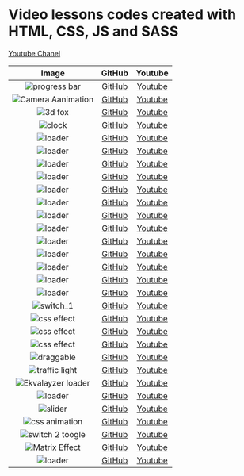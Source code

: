 # Video lessons codes created with HTML, CSS, JS and SASS

[Youtube Chanel](https://www.youtube.com/AmurKhoyetsyan)

| Image                                                      | GitHub                                                                                                                                                                                                                         | Youtube                                              |
|:----------------------------------------------------------:|:------------------------------------------------------------------------------------------------------------------------------------------------------------------------------------------------------------------------------:|:----------------------------------------------------:|
|<img src="./img/progressbar_1.png" alt="progress bar" />      |[GitHub](https://github.com/AmurKhoyetsyan/Tutorial-HTML-CSS-JS-SASS/tree/master/Animated%20Circular%20Progress%20Bar%20With%20Number%20Counter)                                                                              |[Youtube](https://www.youtube.com/watch?v=iR0ITDFq84Y)|
|<img src="./img/animation_1.gif" alt="Camera Aanimation" />   |[GitHub](https://github.com/AmurKhoyetsyan/Tutorial-HTML-CSS-JS-SASS/tree/master/Animation/How%20to%20create%20a%20Camera%20Aanimation%20using%20pure%20HTML%20and%20CSS%2C%20CSS%20Effects)                                  |[Youtube](https://www.youtube.com/watch?v=Wkn8jUdCFQo)|
|<img src="./img/3d_fox_1.png" alt="3d fox" />                 |[GitHub](https://github.com/AmurKhoyetsyan/Tutorial-HTML-CSS-JS-SASS/tree/master/JAVASCRIPT/How%20to%20create%203D%20Fox%20using%20pure%20HTML%2C%20CSS%2C%20JavaScript%2C%20CSS%203D%20Effect)                               |[Youtube](https://www.youtube.com/watch?v=83a7ygXWzpc)|
|<img src="./img/clock_1.png" alt="clock" />                   |[GitHub](https://github.com/AmurKhoyetsyan/Tutorial-HTML-CSS-JS-SASS/tree/master/JAVASCRIPT/How%20to%20make%20a%20clock%20using%20pure%20CSS%20and%20JS)                                                                      |[Youtube](https://www.youtube.com/watch?v=AjZcp4-V4Lc)|
|<img src="./img/loader_4.png" alt="loader" />                 |[GitHub](https://github.com/AmurKhoyetsyan/Tutorial-HTML-CSS-JS-SASS/tree/master/Loaders/How%20to%20create%20a%20loader%20using%20pure%20HTML%20and%20CSS%203D%20CSS%20Effects%20Version%20four)                              |[Youtube](https://www.youtube.com/watch?v=kKMXtqwT0QE)|
|<img src="./img/loader_11.png" alt="loader" />                |[GitHub](https://github.com/AmurKhoyetsyan/Tutorial-HTML-CSS-JS-SASS/tree/master/Loaders/How%20to%20create%20a%20loader%20using%20pure%20HTML%20and%20CSS%203D%20CSS%20Effects%20Version%20ten)                               |[Youtube](https://www.youtube.com/watch?v=aA2aCFKx8b4)|
|<img src="./img/loader_10.gif" alt="loader" />                |[GitHub](https://github.com/AmurKhoyetsyan/Tutorial-HTML-CSS-JS-SASS/tree/master/Loaders/How%20to%20create%20a%20loader%20using%20pure%20HTML%20and%20CSS%20CSS%20Effects%20Version%20nine)                                   |[Youtube](https://www.youtube.com/watch?v=4fL_Ri_zExA)|
|<img src="./img/loader_7.gif" alt="loader" />                 |[GitHub](https://github.com/AmurKhoyetsyan/Tutorial-HTML-CSS-JS-SASS/tree/master/Loaders/How%20to%20create%20a%20loader%20using%20pure%20HTML%20and%20CSS%20Heart%20Spinner%20CSS%20Effects%20Version%20seven)                |[Youtube](https://www.youtube.com/watch?v=dMBkM5MlCyc)|
|<img src="./img/loader_5.png" alt="loader" />                 |[GitHub](https://github.com/AmurKhoyetsyan/Tutorial-HTML-CSS-JS-SASS/tree/master/Loaders/How%20to%20create%20a%20loader%20using%20pure%20HTML%20and%20CSS%20Spinner%20CSS%20Effects%20Version%20five)                         |[Youtube](https://www.youtube.com/watch?v=gnf437BFQpk)|
|<img src="./img/loader_6.png" alt="loader" />                 |[GitHub](https://github.com/AmurKhoyetsyan/Tutorial-HTML-CSS-JS-SASS/tree/master/Loaders/How%20to%20create%20a%20loader%20using%20pure%20HTML%20and%20CSS%20Spinner%20CSS%20Effects%20Version%20six)                          |[Youtube](https://www.youtube.com/watch?v=PdNA8ke1uA4)|
|<img src="./img/loader_1.png" alt="loader" />                 |[GitHub](https://github.com/AmurKhoyetsyan/Tutorial-HTML-CSS-JS-SASS/tree/master/Loaders/How%20to%20create%20a%20loader%20using%20pure%20HTML%20and%20CSS%20Version%20one)                                                    |[Youtube](https://www.youtube.com/watch?v=NURd9pXksAU)|
|<img src="./img/loader_3.png" alt="loader" />                 |[GitHub](https://github.com/AmurKhoyetsyan/Tutorial-HTML-CSS-JS-SASS/tree/master/Loaders/How%20to%20create%20a%20loader%20using%20pure%20HTML%20and%20CSS%20Version%20there)                                                  |[Youtube](https://www.youtube.com/watch?v=Vb6OEwKeaEY)|
|<img src="./img/loader_2.png" alt="loader" />                 |[GitHub](https://github.com/AmurKhoyetsyan/Tutorial-HTML-CSS-JS-SASS/tree/master/Loaders/How%20to%20create%20a%20loader%20using%20pure%20HTML%20and%20CSS%20Version%20two)                                                    |[Youtube](https://www.youtube.com/watch?v=aZKc6NxdaZY)|
|<img src="./img/loader_9.png" alt="loader" />                 |[GitHub](https://github.com/AmurKhoyetsyan/Tutorial-HTML-CSS-JS-SASS/tree/master/Loaders/How%20to%20create%20a%20loader%20using%20pure%20HTML%20and%20CSS%2C%20Spinner%2C%20CSS%20Effects%2C%20Version%20eight)               |[Youtube](https://www.youtube.com/watch?v=wlCLXnM-U2M)|
|<img src="./img/loader_12.png" alt="loader" />                |[GitHub](https://github.com/AmurKhoyetsyan/Tutorial-HTML-CSS-JS-SASS/tree/master/Loaders/How%20to%20create%20a%20Pac%20Man%20loader%20using%20pure%20HTML%20and%20CSS%2C%20Css%20Animation%2C%20Css%20Effects)                |[Youtube](https://www.youtube.com/watch?v=O9-HRZSRZi0)|
|<img src="./img/loader_8.png" alt="loader" />                 |[GitHub](https://github.com/AmurKhoyetsyan/Tutorial-HTML-CSS-JS-SASS/tree/master/Loaders/How%20to%20create%20a%20potion%20loader%20using%20pure%20HTML%20and%20CSS%2C%20Css%20Animation%2C%20Css%20Effects)                   |[Youtube](https://www.youtube.com/watch?v=eNA2oxoJVYY)|
|<img src="./img/loader_13.png" alt="loader" />                |[GitHub](https://github.com/AmurKhoyetsyan/Tutorial-HTML-CSS-JS-SASS/tree/master/Loaders/How%20to%20create%20an%20Around%20the%20Earth%20loader%20using%20pure%20HTML%20and%20CSS%2C%203D%20CSS%20Effects%2C%20CSS%20Animtion)|[Youtube](https://www.youtube.com/watch?v=-qY9veAW164)|
|<img src="./img/switch_1.png" alt="switch_1" />               |[GitHub](https://github.com/AmurKhoyetsyan/Tutorial-HTML-CSS-JS-SASS/tree/master/Switch/How%20to%20create%20switch%20toggle%20using%20pure%20HTML%20CSS%20Version%20One)                                                      |[Youtube](https://www.youtube.com/watch?v=KI8H331QX7Q)|
|<img src="./img/effect_1.png" alt="css effect" />             |[GitHub](https://github.com/AmurKhoyetsyan/Tutorial-HTML-CSS-JS-SASS/tree/master/CSS%20Effects/Pure%20CSS%20Text%20Portrait%20Effects%20Html%20CSS%20Tutorial)                                                                |[Youtube](https://www.youtube.com/watch?v=BUnLhMfo92g)|
|<img src="./img/effect_2.png" alt="css effect" />             |[GitHub](https://github.com/AmurKhoyetsyan/Tutorial-HTML-CSS-JS-SASS/tree/master/CSS%20Effects/How%20to%20create%20Rating%20Stars%20using%20pure%20HTML%20and%20CSS%2C%20CSS%20Effects)                                       |[Youtube](https://www.youtube.com/watch?v=BUnLhMfo92g)|
|<img src="./img/effect_3.png" alt="css effect" />             |[GitHub](https://github.com/AmurKhoyetsyan/Tutorial-HTML-CSS-JS-SASS/tree/master/CSS%20Effects/Double%20Exposure%20Effects%20using%20Html%20%26%20CSS%20only%20%20CSS%20background-blend-mode)                                |[Youtube](https://www.youtube.com/watch?v=hzPBNZYP8to)|
|<img src="./img/draggable.png" alt="draggable" />             |[GitHub](https://github.com/AmurKhoyetsyan/Tutorial-HTML-CSS-JS-SASS/tree/master/JAVASCRIPT/How%20to%20create%20draggable%20file%20upload%20using%20pure%20HTML%2C%20CSS%20and%20JavaScript)                                  |[Youtube](https://www.youtube.com/watch?v=eqtBwplC_Rw)|
|<img src="./img/traffic_light_1.png" alt="traffic light" />   |[GitHub](https://github.com/AmurKhoyetsyan/Tutorial-HTML-CSS-JS-SASS/tree/master/JAVASCRIPT/How%20to%20create%20Traffic%20Light%20using%20pure%20HTML%20CSS%20JS)                                                             |[Youtube](https://www.youtube.com/watch?v=iAakoT3CC4E)|
|<img src="./img/ekvalayzer_1.png" alt="Ekvalayzer loader" />  |[GitHub](https://github.com/AmurKhoyetsyan/Tutorial-HTML-CSS-JS-SASS/tree/master/Loaders/How%20to%20create%20a%20Ekvalayzer%20Loader%20using%20pure%20HTML%20CSS)                                                             |[Youtube](https://www.youtube.com/watch?v=ggfTfRUbXBo)|
|<img src="./img/loader_14.png" alt="loader" />                |[GitHub](https://github.com/AmurKhoyetsyan/Tutorial-HTML-CSS-JS-SASS/tree/master/Loaders/How%20to%20create%20a%20loader%20using%20pure%20HTML%20and%20CSS%20CSS%20Effects%20Version%20eleven)                                 |[Youtube](https://www.youtube.com/watch?v=8MKNt41UpFQ)|
|<img src="./img/slider_1.png" alt="slider" />                 |[GitHub](https://github.com/AmurKhoyetsyan/Tutorial-HTML-CSS-JS-SASS/tree/master/CSS%20Effects/How%20to%20Create%20An%20Image%20Slider%20in%20HTML%20and%20CSS%20Step%20by%20Step%20Image%20SlideShow%20using%20CSS3)         |[Youtube](https://www.youtube.com/watch?v=QeOoAWAHi48)|
|<img src="./img/animation_2.gif" alt="css animation" />       |[GitHub](https://github.com/AmurKhoyetsyan/Tutorial-HTML-CSS-JS-SASS/tree/master/Animation/How%20to%20create%20Animated%20Christmas%20Tree%20using%20pure%20HTML%20CSS)                                                       |[Youtube](https://www.youtube.com/watch?v=uz7aMa5U8Bs)|
|<img src="./img/switch_2.png" alt="switch 2 toogle" />        |[GitHub](https://github.com/AmurKhoyetsyan/Tutorial-HTML-CSS-JS-SASS/tree/master/Switch/How%20to%20create%20animated%20toogle%20using%20pure%20HTML%20CSS)                                                                    |[Youtube](https://www.youtube.com/watch?v=8T0WNXyPHj4)|
|<img src="./img/matrix.png" alt="Matrix Effect" />            |[GitHub](https://github.com/AmurKhoyetsyan/Tutorial-HTML-CSS-JS-SASS/tree/master/JAVASCRIPT/How%20to%20create%20Matrix%20Effect%20using%20pure%20HTML%20CSS%20JAVASCRIPT)                                                     |[Youtube](https://www.youtube.com/watch?v=JfLNCMp_z4o)|
|<img src="./img/loader_12.gif" alt="loader" />                |[GitHub](https://github.com/AmurKhoyetsyan/Tutorial-HTML-CSS-JS-SASS/tree/master/Loaders/How%20to%20create%20a%20loader%20using%20pure%20HTML%20and%20CSS%20Hourglass%20Spinner%20CSS%20Effects%20Version%20twelve)           |[Youtube](https://www.youtube.com/watch?v=s0YDyvsyQK4)|